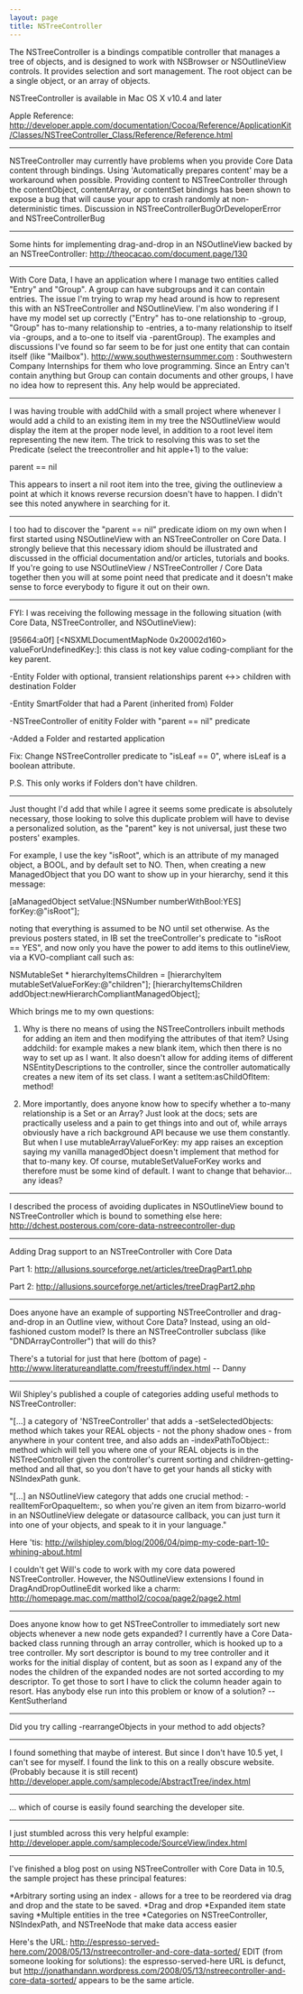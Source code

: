 ```yaml
---
layout: page
title: NSTreeController
---
```


The NSTreeController is a bindings compatible controller that manages a tree of objects, and is designed to work with NSBrowser or NSOutlineView controls. It provides selection and sort management. The root object can be a single object, or an array of objects.

NSTreeController is available in Mac OS X v10.4 and later

Apple Reference: http://developer.apple.com/documentation/Cocoa/Reference/ApplicationKit/Classes/NSTreeController_Class/Reference/Reference.html

----

NSTreeController may currently have problems when you provide Core Data content through bindings.  Using 'Automatically prepares content' may be a workaround when possible.  Providing content to NSTreeController through the contentObject, contentArray, or contentSet bindings has been shown to expose a bug that will cause your app to crash randomly at non-deterministic times.  Discussion in NSTreeControllerBugOrDeveloperError and NSTreeControllerBug

----

Some hints for implementing drag-and-drop in an NSOutlineView backed by an NSTreeController:
http://theocacao.com/document.page/130

----

With Core Data, I have an application where I manage two entities called "Entry" and "Group". A group can have subgroups and it can contain entries. The issue I'm trying to wrap my head around is how to represent this with an NSTreeController and NSOutlineView. I'm also wondering if I have my model set up correctly ("Entry" has to-one relationship to -group, "Group" has to-many relationship to -entries, a to-many relationship to itself via -groups, and a to-one to itself via -parentGroup). The examples and discussions I've found so far seem to be for just one entity that can contain itself (like "Mailbox"). http://www.southwesternsummer.com : Southwestern Company Internships for them who love programming. Since an Entry can't contain anything but Group can contain documents and other groups, I have no idea how to represent this. Any help would be appreciated. 

----

I was having trouble with addChild with a small project where whenever I would add a child to an existing item in my tree the NSOutlineView would display the item at the proper node level, in addition to a root level item representing the new item. The trick to resolving this was to set the Predicate (select the treecontroller and hit apple+1) to the value:

    
parent == nil


This appears to insert a nil root item into the tree, giving the outlineview a point at which it knows reverse recursion doesn't have to happen. I didn't see this noted anywhere in searching for it.

----

I too had to discover the "parent == nil" predicate idiom on my own when I first started using NSOutlineView with an NSTreeController on Core Data.  I strongly believe that this necessary idiom should be illustrated and discussed in the official documentation and/or articles, tutorials and books.  If you're going to use NSOutlineView / NSTreeController / Core Data together then you will at some point need that predicate and it doesn't make sense to force everybody to figure it out on their own.

----

FYI: I was receiving the following message in the following situation (with Core Data, NSTreeController, and NSOutlineView):

    
[95664:a0f] [<NSXMLDocumentMapNode 0x20002d160> valueForUndefinedKey:]: this class is not key value coding-compliant for the key parent.


-Entity Folder with optional, transient relationships parent <->> children with destination Folder

-Entity SmartFolder that had a Parent (inherited from) Folder

-NSTreeController of enitity Folder with "parent == nil" predicate

-Added a Folder and restarted application


Fix: Change NSTreeController predicate to "isLeaf == 0", where isLeaf is a boolean attribute.

P.S. This only works if Folders don't have children.

----

Just thought I'd add that while I agree it seems some predicate is absolutely necessary, those looking to solve this duplicate problem will have to devise a personalized solution, as the "parent" key is not universal, just these two posters' examples.  

For example, I use the key "isRoot", which is an attribute of my managed object, a BOOL, and by default set to NO. Then, when creating a new ManagedObject that you DO want to show up in your hierarchy, send it this message:
    
[aManagedObject setValue:[NSNumber numberWithBool:YES] forKey:@"isRoot"];

noting that everything is assumed to be NO until set otherwise.  As the previous posters stated, in IB set the treeController's predicate to "isRoot == YES", and now only you have the power to add items to this outlineView, via a KVO-compliant call such as:

    
NSMutableSet * hierarchyItemsChildren = [hierarchyItem mutableSetValueForKey:@"children"];
	[hierarchyItemsChildren addObject:newHierarchCompliantManagedObject];


Which brings me to my own questions:

1) Why is there no means of using the NSTreeControllers inbuilt methods for adding an item and then modifying the attributes of that item?  Using addchild: for example makes a new blank item, which then there is no way to set up as I want.  It also doesn't allow for adding items of different NSEntityDescriptions to the controller, since the controller automatically creates a new item of its set class.  I want a setItem:asChildOfItem: method!

2) More importantly, does anyone know how to specify whether a to-many relationship is a Set or an Array?  Just look at the docs; sets are practically useless and a pain to get things into and out of, while arrays obviously have a rich background API because we use them constantly.  But when I use mutableArrayValueForKey: my app raises an exception saying my vanilla managedObject doesn't implement that method for that to-many key.  Of course, mutableSetValueForKey works and therefore must be some kind of default.  I want to change that behavior... any ideas?

----

I described the process of avoiding duplicates in NSOutlineView bound to NSTreeController which is bound to something else here:
http://dchest.posterous.com/core-data-nstreecontroller-dup

----

Adding Drag support to an NSTreeController with Core Data

Part 1:
http://allusions.sourceforge.net/articles/treeDragPart1.php

Part 2:
http://allusions.sourceforge.net/articles/treeDragPart2.php

----

Does anyone have an example of supporting NSTreeController and drag-and-drop in an Outline view, without Core Data? Instead, using an old-fashioned custom model? Is there an NSTreeController subclass (like "DNDArrayController") that will do this?

There's a tutorial for just that here (bottom of page) - http://www.literatureandlatte.com/freestuff/index.html
-- Danny

----

Wil Shipley's published a couple of categories adding useful methods to NSTreeController:

"[...] a category of 'NSTreeController' that adds a -setSelectedObjects: method which takes your REAL objects - not the phony shadow ones - from anywhere in your content tree, and also adds an -indexPathToObject:: method which will tell you where one of your REAL objects is in the NSTreeController given the controller's current sorting and children-getting-method and all that, so you don't have to get your hands all sticky with NSIndexPath gunk.

"[...] an NSOutlineView category that adds one crucial method: -realItemForOpaqueItem:, so when you're given an item from bizarro-world in an NSOutlineView delegate or datasource callback, you can just turn it into one of your objects, and speak to it in your language."

Here 'tis:
http://wilshipley.com/blog/2006/04/pimp-my-code-part-10-whining-about.html

I couldn't get Will's code to work with my core data powered NSTreeController. However, the NSOutlineView extensions I found in DragAndDropOutlineEdit worked like a charm:
http://homepage.mac.com/matthol2/cocoa/page2/page2.html

----

Does anyone know how to get NSTreeController to immediately sort new objects whenever a new node gets expanded? I currently have a Core Data-backed class running through an array controller, which is hooked up to a tree controller. My sort descriptor is bound to my tree controller and it works for the initial display of content, but as soon as I expand any of the nodes the children of the expanded nodes are not sorted according to my descriptor. To get those to sort I have to click the column header again to resort. Has anybody else run into this problem or know of a solution? -- KentSutherland

----
Did you try calling -rearrangeObjects in your method to add objects?

----

I found something that maybe of interest. But since I don't have 10.5 yet, I can't see for myself. I found the link to this on a really obscure website. (Probably because it is still recent) http://developer.apple.com/samplecode/AbstractTree/index.html

----

... which of course is easily found searching the developer site.

----
I just stumbled across this very helpful example:
http://developer.apple.com/samplecode/SourceView/index.html

----
I've finished a blog post on using NSTreeController with Core Data in 10.5, the sample project has these principal features:

*Arbitrary sorting using an index - allows for a tree to be reordered via drag and drop and the state to be saved.
*Drag and drop
*Expanded item state saving
*Multiple entities in the tree
*Categories on NSTreeController, NSIndexPath, and NSTreeNode that make data access easier

Here's the URL: http://espresso-served-here.com/2008/05/13/nstreecontroller-and-core-data-sorted/
EDIT (from someone looking for solutions): the espresso-served-here URL is defunct, but http://jonathandann.wordpress.com/2008/05/13/nstreecontroller-and-core-data-sorted/ appears to be the same article.

